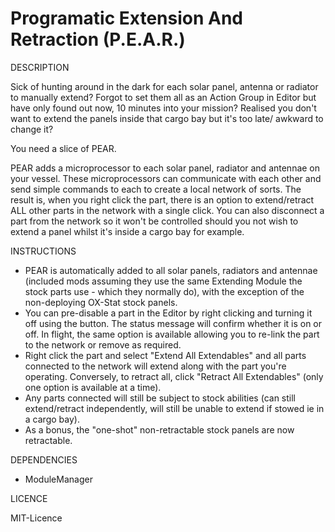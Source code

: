 # Programatic Extension And Retraction (P.E.A.R.)


DESCRIPTION

Sick of hunting around in the dark for each solar panel, antenna or radiator to manually extend? 
Forgot to set them all as an Action Group in Editor but have only found out now, 10 minutes into
your mission? Realised you don't want to extend the panels inside that cargo bay but it's too late/
awkward to change it?

You need a slice of PEAR.

PEAR adds a microprocessor to each solar panel, radiator and antennae on your vessel. These microprocessors 
can communicate with each other and send simple commands to each to create a local network of sorts. The 
result is, when you right click the part, there is an option to extend/retract ALL other parts in the 
network with a single click. You can also disconnect a part from the network so it won't be controlled 
should you not wish to extend a panel whilst it's inside a cargo bay for example.





INSTRUCTIONS

- PEAR is automatically added to all solar panels, radiators and antennae (included mods assuming they use 
  the same Extending Module the stock parts use - which they normally do), with the exception of the 
  non-deploying OX-Stat stock panels.
- You can pre-disable a part in the Editor by right clicking and turning it off using the button. The status
  message will confirm whether it is on or off. In flight, the same option is available allowing you to 
  re-link the part to the network or remove as required.
- Right click the part and select "Extend All Extendables" and all parts connected to the network will 
  extend along with the part you're operating. Conversely, to retract all, click "Retract All 
  Extendables" (only one option is available at a time).
- Any parts connected will still be subject to stock abilities (can still extend/retract independently, 
  will still be unable to extend if stowed ie in a cargo bay).
- As a bonus, the "one-shot" non-retractable stock panels are now retractable.

  
  
  
DEPENDENCIES
  
- ModuleManager
  
  
  
LICENCE
  
MIT-Licence
  
 

